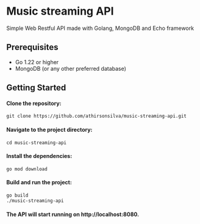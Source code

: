 # Music streaming API

Simple Web Restful API made with Golang, MongoDB and Echo framework

## Prerequisites

- Go 1.22 or higher
- MongoDB (or any other preferred database)

## Getting Started

#### Clone the repository:

```
git clone https://github.com/athirsonsilva/music-streaming-api.git
```

#### Navigate to the project directory:

```
cd music-streaming-api
```

#### Install the dependencies:

```
go mod download
```

#### Build and run the project:

```
go build
./music-streaming-api
```

#### The API will start running on http://localhost:8080.
